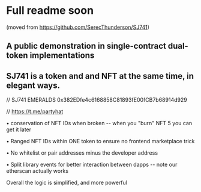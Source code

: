 # Full readme soon 
(moved from https://github.com/SerecThunderson/SJ741)

## A public demonstration in single-contract dual-token implementations

## SJ741 is a token and and NFT at the same time, in elegant ways.

// SJ741 EMERALDS 0x382EDfe4c6168858C81893fE00fCB7b68914d929

// https://t.me/partyhat

• conservation of NFT IDs when broken -- when you "burn" NFT 5 you can get it later

• Ranged NFT IDs within ONE token to ensure no frontend marketplace trick

• No whitelist or pair addresses minus the developer address

• Split library events for better interaction between dapps -- note our etherscan actually works

Overall the logic is simplified, and more powerful